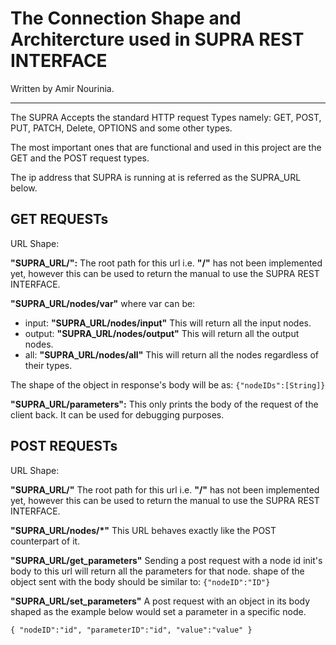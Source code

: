 # The Connection Shape and Architercture used in **SUPRA REST INTERFACE**
Written by Amir Nourinia.

----------
The SUPRA Accepts the standard HTTP request Types namely: GET, POST, PUT, PATCH, Delete, OPTIONS and some other types.


The most important ones that are functional and used in this project are the GET and the POST request types.

The ip address that SUPRA is running at is referred as the SUPRA_URL below.
## GET REQUESTs

URL Shape:

**"SUPRA_URL/":** The root path for this url i.e. **"/"** has not been implemented yet, however this can be used to return the manual to use the SUPRA REST INTERFACE.

**"SUPRA_URL/nodes/var"** where var can be:
- input:    **"SUPRA_URL/nodes/input"**
This will return all the input nodes.
- output:   **"SUPRA_URL/nodes/output"** 
This will return all the output nodes.
- all:      **"SUPRA_URL/nodes/all"**
This will return all the nodes regardless of their types.

The shape of the object in response's body will be as:
`{"nodeIDs":[String]}`

**"SUPRA_URL/parameters":** This only prints the body of the request of the client back. It can be used for debugging purposes.

## POST REQUESTs

URL Shape:

**"SUPRA_URL/"** The root path for this url i.e. **"/"** has not been implemented yet, however this can be used to return the manual to use the SUPRA REST INTERFACE.

**"SUPRA_URL/nodes/\*"** This URL behaves exactly like the POST counterpart of it.

**"SUPRA_URL/get_parameters"**
Sending a post request with a node id init's body to this url will return all the parameters for that node.
shape of the object sent with the body should be similar to: `{"nodeID":"ID"}`

**"SUPRA_URL/set_parameters"**
A post request with an object in its body shaped as the example below would set a parameter in a specific node.

`{
    "nodeID":"id",
    "parameterID":"id",
    "value":"value"
}`
